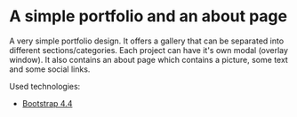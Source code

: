 # A simple portfolio and an about page

A very simple portfolio design. It offers a gallery that can be separated into different sections/categories. Each project can have it's own modal (overlay window). It also contains an about page which contains a picture, some text and some social links.

Used technologies:

 - [Bootstrap 4.4](https://getbootstrap.com/)
